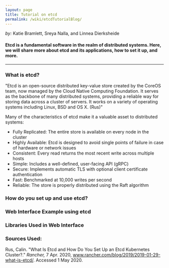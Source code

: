 ```yaml
---
layout: page
title: Tutorial on etcd
permalink: /wiki/etcdTutorialBlog/
---
```


*by:* Katie Bramlett, Sreya Nalla, and Linnea Dierksheide


#### Etcd is a fundamental software in the realm of distributed systems. Here, we will share more about etcd and its applications, how to set it up, and more.

---

### What is etcd?
"Etcd is an open-source distributed key-value store created by the CoreOS team, now managed by the Cloud Native Computing Foundation. It serves as the backbone of many distributed systems, providing a reliable way for storing data across a cluster of servers. It works on a variety of operating systems including Linux, BSD and OS X. (Rus)"

Many of the characteristics of etcd make it a valuable asset to distributed systems:
- Fully Replicated: The entire store is available on every node in the cluster
- Highly Available: Etcd is designed to avoid single points of failure in case of hardware or network issues
- Consistent: Every read returns the most recent write across multiple hosts
- Simple: Includes a well-defined, user-facing API (gRPC)
- Secure: Implements automatic TLS with optional client certificate authentication
- Fast: Benchmarked at 10,000 writes per second
- Reliable: The store is properly distributed using the Raft algorithm

### How do you set up and use etcd?

### Web Interface Example using etcd

### Libraries Used in Web Interface

### Sources Used:
Rus, Calin. "What Is Etcd and How Do You Set Up an Etcd Kubernetes Cluster?." *Rancher,* 7 Apr. 2020, www.rancher.com/blog/2019/2019-01-29-what-is-etcd/. Accessed 1 May 2020.


